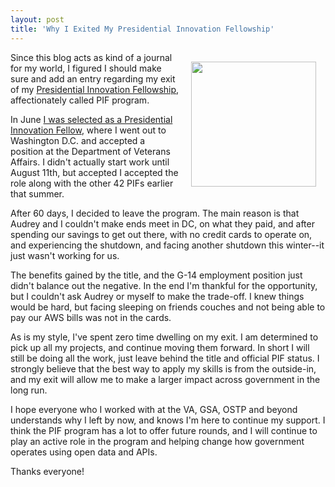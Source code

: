 ```yaml
---
layout: post
title: 'Why I Exited My Presidential Innovation Fellowship'
---
```

<p><img style="padding: 15px;" src="https://s3.amazonaws.com/kinlane-productions/kin-lane/kinlane-white-house-3-web.jpg" alt="" width="200" align="right" /></p>
<p>Since this blog acts as kind of a journal for my world, I figured I should make sure and add an entry regarding my exit of my <a href="http://www.whitehouse.gov/innovationfellows/round-2-fellows">Presidential Innovation Fellowship</a>, affectionately called PIF program.</p>
<p>In June <a href="http://apievangelist.com/2013/06/24/api-evangelist-goes-to-washington/">I was selected as a Presidential Innovation Fellow</a>, where I went out to Washington D.C. and accepted a position at the Department of Veterans Affairs.  I didn't actually start work until August 11th, but accepted I accepted the role along with the other 42 PIFs earlier that summer.</p>
<p>After 60 days, I decided to leave the program. The main reason is that Audrey and I couldn't make ends meet in DC, on what they paid, and after spending our savings to get out there, with no credit cards to operate on, and experiencing the shutdown, and facing another shutdown this winter--it just wasn't working for us.</p>
<p>The benefits gained by the title, and the G-14 employment position just didn't balance out the negative. In the end I'm thankful for the opportunity, but I couldn't ask Audrey or myself to make the trade-off. I knew things would be hard, but facing sleeping on friends couches and not being able to pay our AWS bills was not in the cards.</p>
<p>As is my style, I've spent zero time dwelling on my exit. I am determined to pick up all my projects, and continue moving them forward. In short I will still be doing all the work, just leave behind the title and official PIF status. I strongly believe that the best way to apply my skills is from the outside-in, and my exit will allow me to make a larger impact across government in the long run.</p>
<p>I hope everyone who I worked with at the VA, GSA, OSTP and beyond understands why I left by now, and knows I'm here to continue my support. I think the PIF program has a lot to offer future rounds, and I will continue to play an active role in the program and helping change how government operates using open data and APIs.</p>
<p>Thanks everyone!</p>